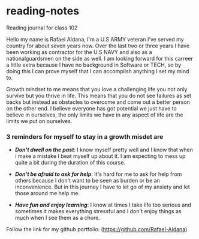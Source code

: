 # reading-notes
Reading journal for class 102

Hello my name is Rafael Aldana, I'm a U.S ARMY veteran I've served my country for about seven years now. Over the last two or three years I have been working as contractor for the U.S NAVY and also as a nationalguardsmen on the side as well. I am looking forward for this carreer a little extra because I have no background in Software or TECH, so by doing this I can prove myself that I can accomplish anything I set my mind to.

Growth mindset to me means that you love a challenging life you not only survive but you thrive in life. This means that you do not see failures as set backs but instead as obstacles to overcome and come out a better person on the other end. I believe everyone has got potential we just have to believe in ourselves, the only limits we have in any aspect of life are the limits we put on ourselves.

### 3 reminders for myself to stay in a growth misdet are 

- ***Don't dwell on the past***: I know myself pretty well and I know that when i make a mistake I beat myself up about it. I am expecting to mess up quite a bit during the duration of this course.

- ***Don't be afraid to ask for help***: It's hard for me to ask for help from others because I don't want to be seen as burden or be an inconvenience. But in this journey I have to let go of my anxiety and let those around me help me.

- ***Have fun and enjoy learning***: I know at times I take life too serious and sometimes it makes everything stressful and I don't enjoy things as much when I see them as a chore.

Follow the link for my github portfolio: (https://github.com/Rafael-Aldana) 
